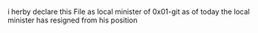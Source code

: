 i herby declare this File as local minister of 0x01-git
as of today the local minister has resigned from his position
